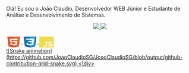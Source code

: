Olá! Eu sou o João Claudio, Desenvolvedor WEB Júnior e Estudante de Análise e Desenvolvimento de Sistemas.

<div align="center">
  <a href="https://github.com/JoaoClaudioSG">
  <img height="180em" src="https://github-readme-stats.vercel.app/api?username=JoaoClaudioSG&show_icons=true&theme=dark&include_all_commits=true&count_private=true"/>
  <img height="180em" src="https://github-readme-stats.vercel.app/api/top-langs/?username=JoaoClaudioSG&layout=compact&langs_count=7&theme=dark">
</div>

  <!-- Imagens do site Devicon-->
<div style="display: inline_block"><br>
  <img align="center" alt="Joao-HTML" height="30" width="40" src="https://raw.githubusercontent.com/devicons/devicon/master/icons/html5/html5-original.svg">
  <img align="center" alt="Joao-CSS" height="30" width="40" src="https://raw.githubusercontent.com/devicons/devicon/master/icons/css3/css3-original.svg">
  <img align="center" alt="Joao-Js" height="30" width="40" src="https://raw.githubusercontent.com/devicons/devicon/master/icons/javascript/javascript-plain.svg">
</div>

  <!-- Snake -->
<div>
  ![Snake animation](https://github.com/JoaoClaudioSG/JoaoClaudioSG/blob/output/github-contribution-grid-snake.svg)
<\div>
